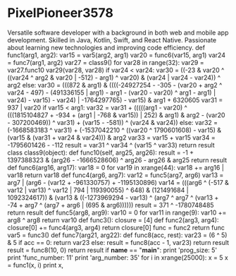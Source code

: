 # PixelPioneer3578
Versatile software developer with a background in both web and mobile app development. Skilled in Java, Kotlin, Swift, and React Native. Passionate about learning new technologies and improving code efficiency.
def func1(arg1, arg2):
    var15 = var5(arg2, arg1)
    var20 = func6(var15, arg1)
    var24 = func7(arg1, arg2)
    var27 = class9()
    for var28 in range(32):
        var29 = var27.func10
        var29(var28, var28)
    if var24 < var24:
        var30 = ((-23 & var20 ^ ((var24 ^ arg2 & var20 | -512) - arg1) ^ var20) & (var24 | var24 - var24)) ^ arg2
    else:
        var30 = (((872 & arg1) & ((((-24927254 - -305 - (var20 + arg2 ^ var24 - 497) - (491336155 | arg1) - arg1 - (var20 - var20) ^ arg1 - arg1) | var24) - var15) - var24) | -1764297765) - var15) & arg1 + 6320605
    var31 = 937 | var20
    if var15 < arg1:
        var32 = var31 + (((((arg1 - var20) ^ (((1815104827 + -934 + (arg1 | -768 & var15)) | 252) & arg1) & arg2 - (var20 - 307200469)) ^ var31) + (var15 - -581)) ^ (var24 & var24))
    else:
        var32 = (-1668583183 ^ var31) + (-1537042210 ^ ((var20 ^ 1790601608) - var15) & (var15 & (var31 + var24 & var24))) & arg2
    var33 = var15 + var15
    var34 = -1795601426 - -112
    result = var31 ^ var34 ^ (var15 ^ var33)
    return result
class class9(object):
    def func10(self, arg25, arg26):
        result = -1 + 1397388323 & (arg26 - -1666528606) ^ arg26 - arg26 & arg25
        return result
def func6(arg16, arg17):
    var18 = 0
    for var19 in xrange(44):
        var18 += arg16 | var18
    return var18
def func4(arg6, arg7):
    var12 = func5(arg7, arg6)
    var13 = arg7 | (arg6 - (var12 + -961330757) + -1195130896)
    var14 = (((arg6 ^ (-517 & var12 | var13) ^ var12 | 794 | 119390055) ^ 648) & (121491684 | 1092324617)) & (var13 & ((-1273969294 - var13) ^ (arg7 ^ arg7 ^ (var13 + -74 + arg7 ^ (arg7 + arg6 | (695 & arg6))))))
    result = 371 ^ -1780748485
    return result
def func5(arg8, arg9):
    var10 = 0
    for var11 in range(9):
        var10 += arg8 ^ arg8
    return var10
def func3():
    closure = [4]
    def func2(arg3, arg4):
        closure[0] += func4(arg3, arg4)
        return closure[0]
    func = func2
    return func
var5 = func3()
def func7(arg21, arg22):
    def func8(acc, rest):
        var23 = (6 ^ 5) & 5
        if acc == 0:
            return var23
        else:
            result = func8(acc - 1, var23)
            return result
    result = func8(10, 0)
    return result
if __name__ == "__main__":
    print 'prog_size: 5'
    print 'func_number: 11'
    print 'arg_number: 35'
    for i in xrange(25000):
        x = 5
        x = func1(x, i)
        print x,
